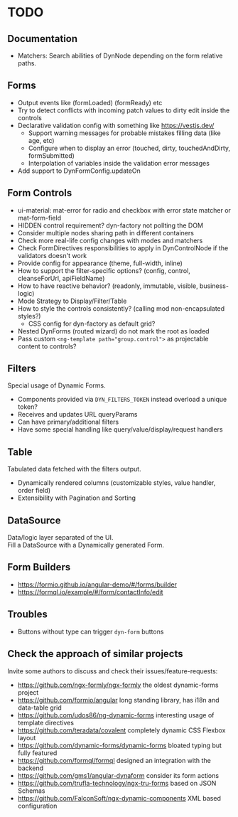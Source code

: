 # TODO

## Documentation

- Matchers: Search abilities of DynNode depending on the form relative paths.

## Forms

- Output events like (formLoaded) (formReady) etc
- Try to detect conflicts with incoming patch values to dirty edit inside the controls
- Declarative validation config with something like <https://vestjs.dev/>
  - Support warning messages for probable mistakes filling data (like age, etc)
  - Configure when to display an error (touched, dirty, touchedAndDirty, formSubmitted)
  - Interpolation of variables inside the validation error messages
- Add support to DynFormConfig.updateOn

## Form Controls

- ui-material: mat-error for radio and checkbox with error state matcher or mat-form-field
- HIDDEN control requirement? dyn-factory not pollting the DOM
- Consider multiple nodes sharing path in different containers
- Check more real-life config changes with modes and matchers
- Check FormDirectives responsibilities to apply in DynControlNode if the validators doesn't work
- Provide config for appearance (theme, full-width, inline)
- How to support the filter-specific options? (config, control, cleanseForUrl, apiFieldName)
- How to have reactive behavior? (readonly, immutable, visible, business-logic)
- Mode Strategy to Display/Filter/Table
- How to style the controls consistently? (calling mod non-encapsulated styles?)
  - CSS config for dyn-factory as default grid?
- Nested DynForms (routed wizard) do not mark the root as loaded
- Pass custom `<ng-template path="group.control">` as projectable content to controls?

## Filters

Special usage of Dynamic Forms.

- Components provided via `DYN_FILTERS_TOKEN` instead overload a unique token?
- Receives and updates URL queryParams
- Can have primary/additional filters
- Have some special handling like query/value/display/request handlers

## Table

Tabulated data fetched with the filters output.

- Dynamically rendered columns (customizable styles, value handler, order field)
- Extensibility with Pagination and Sorting

## DataSource

Data/logic layer separated of the UI.  
Fill a DataSource with a Dynamically generated Form.

## Form Builders

- <https://formio.github.io/angular-demo/#/forms/builder>
- <https://formql.io/example/#/form/contactInfo/edit>

## Troubles

- Buttons without type can trigger `dyn-form` buttons

## Check the approach of similar projects

Invite some authors to discuss and check their issues/feature-requests:

- <https://github.com/ngx-formly/ngx-formly> the oldest dynamic-forms project
- <https://github.com/formio/angular> long standing library, has i18n and data-table grid
- <https://github.com/udos86/ng-dynamic-forms> interesting usage of template directives
- <https://github.com/teradata/covalent> completely dynamic CSS Flexbox layout
- <https://github.com/dynamic-forms/dynamic-forms> bloated typing but fully featured
- <https://github.com/formql/formql> designed an integration with the backend
- <https://github.com/gms1/angular-dynaform> consider its form actions
- <https://github.com/trufla-technology/ngx-tru-forms> based on JSON Schemas
- <https://github.com/FalconSoft/ngx-dynamic-components> XML based configuration

